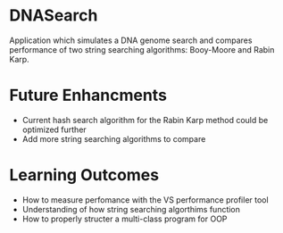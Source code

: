 # DNASearch
Application which simulates a DNA genome search and compares performance of two string searching algorithms: Booy-Moore and Rabin Karp.

# Future Enhancments
- Current hash search algorithm for the Rabin Karp method could be optimized further
- Add more string searching algorithms to compare

# Learning Outcomes
- How to measure perfomance with the VS performance profiler tool
- Understanding of how string searching algorthims function
- How to properly structer a multi-class program for OOP 
